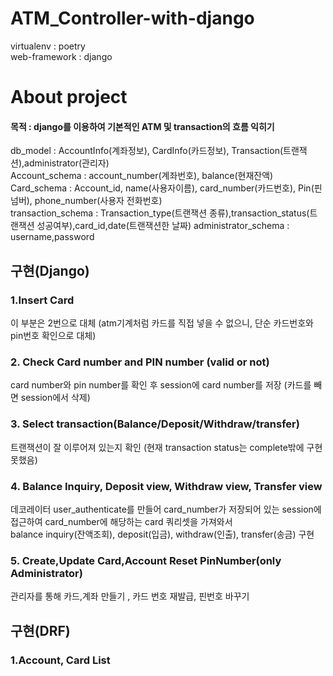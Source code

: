 # ATM_Controller-with-django

virtualenv : poetry\
web-framework : django


# About project
#### 목적 : django를 이용하여 기본적인 ATM 및 transaction의 흐름 익히기

db_model : AccountInfo(계좌정보), CardInfo(카드정보), Transaction(트랜잭션),administrator(관리자)\
Account_schema : account_number(계좌번호), balance(현재잔액)\
Card_schema : Account_id, name(사용자이름), card_number(카드번호), Pin(핀넘버), phone_number(사용자 전화번호)\
transaction_schema : Transaction_type(트랜잭션 종류),transaction_status(트랜잭션 성공여부),card_id,date(트랜잭션한 날짜)
administrator_schema : username,password
## 구현(Django) 
### 1.Insert Card  
이 부분은 2번으로 대체 (atm기계처럼 카드를 직접 넣을 수 없으니, 단순 카드번호와 pin번호 확인으로 대체)
### 2. Check Card number and PIN number (valid or not) 
card number와 pin number를 확인 후 session에 card number를 저장 (카드를 빼면 session에서 삭제)
### 3. Select transaction(Balance/Deposit/Withdraw/transfer) 
트랜잭션이 잘 이루어져 있는지 확인 (현재 transaction status는 complete밖에 구현 못했음)
### 4. Balance Inquiry, Deposit view, Withdraw view, Transfer view
데코레이터 user_authenticate를 만들어 card_number가 저장되어 있는 session에 접근하여 card_number에 해당하는 card 쿼리셋을 가져와서\
balance inquiry(잔액조회), deposit(입금), withdraw(인출), transfer(송금) 구현
### 5. Create,Update Card,Account Reset PinNumber(only Administrator)
관리자를 통해 카드,계좌 만들기 , 카드 번호 재발급, 핀번호 바꾸기

## 구현(DRF)
### 1.Account, Card List














